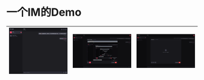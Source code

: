 # 一个IM的Demo
| ![chat](./images/im.png) | ![share](./images/sharing.png) | ![voice](./images/voice.png) |
| :----------------------: | :-----------------------------: | :--------------------------: |